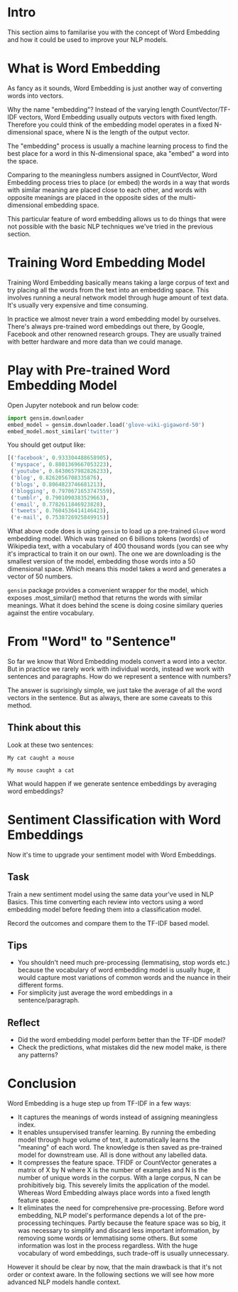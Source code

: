 # Intro
This section aims to familarise you with the concept of Word Embedding and how it could be used to improve your NLP models. 

# What is Word Embedding
As fancy as it sounds, Word Embedding is just another way of converting words into vectors. 

Why the name "embedding"? Instead of the varying length CountVector/TF-IDF vectors, Word Embedding usually outputs vectors with fixed length. Therefore you could think of the embedding model operates in a fixed N-dimensional space, where N is the length of the output vector. 

The "embedding" process is usually a machine learning process to find the best place for a word in this N-dimensional space, aka "embed" a word into the space. 

Comparing to the meaningless numbers assigned in CountVector, Word Embedding process tries to place (or embed) the words in a way that words with similar meaning are placed close to each other, and words with opposite meanings are placed in the opposite sides of the multi-dimensional embedding space. 

This particular feature of word embedding allows us to do things that were not possible with the basic NLP techniques we've tried in the previous section. 

# Training Word Embedding Model
Training Word Embedding basically means taking a large corpus of text and try placing all the words from the text into an embedding space. This involves running a neural network model through huge amount of text data. It's usually very expensive and time consuming. 

In practice we almost never train a word embedding model by ourselves. There's always pre-trained word embeddings out there, by Google, Facebook and other renowned research groups. They are usually trained with better hardware and more data than we could manage. 

# Play with Pre-trained Word Embedding Model
Open Jupyter notebook and run below code: 
```Python
import gensim.downloader
embed_model = gensim.downloader.load('glove-wiki-gigaword-50')
embed_model.most_similar('twitter')
```

You should get output like:
```Python
[('facebook', 0.933304488658905),
 ('myspace', 0.8801369667053223),
 ('youtube', 0.8430657982826233),
 ('blog', 0.8262056708335876),
 ('blogs', 0.8064823746681213),
 ('blogging', 0.7970671653747559),
 ('tumblr', 0.7901090383529663),
 ('email', 0.7782611846923828),
 ('tweets', 0.7604536414146423),
 ('e-mail', 0.7538726925849915)]
```

What above code does is using `gensim` to load up a pre-trained `Glove` word embedding model. Which was trained on 6 billions tokens (words) of Wikipedia text, with a vocabulary of 400 thousand words (you can see why it's impractical to train it on our own). The one we are downloading is the smallest version of the model, embedding those words into a 50 dimensional space. Which means this model takes a word and generates a vector of 50 numbers. 

`gensim` package provides a convenient wrapper for the model, which exposes .most_similar() method that returns the words with similar meanings. What it does behind the scene is doing cosine similary queries against the entire vocabulary. 

# From "Word" to "Sentence"
So far we know that Word Embedding models convert a word into a vector. But in practice we rarely work with individual words, instead we work with sentences and paragraphs. How do we represent a sentence with numbers? 

The answer is suprisingly simple, we just take the average of all the word vectors in the sentence. But as always, there are some caveats to this method. 

## Think about this
Look at these two sentences: 

`My cat caught a mouse`

`My mouse caught a cat`

What would happen if we generate sentence embeddings by averaging word embeddings? 

# Sentiment Classification with Word Embeddings
Now it's time to upgrade your sentiment model with Word Embeddings. 

## Task
Train a new sentiment model using the same data your've used in NLP Basics. This time converting each review into vectors using a word embedding model before feeding them into a classification model. 

Record the outcomes and compare them to the TF-IDF based model. 

## Tips
- You shouldn't need much pre-processing (lemmatising, stop words etc.) because the vocabulary of word embedding model is usually huge, it would capture most variations of common words and the nuance in their different forms. 
- For simplicity just average the word embeddings in a sentence/paragraph. 

## Reflect
- Did the word embedding model perform better than the TF-IDF model?
- Check the predictions, what mistakes did the new model make, is there any patterns? 

# Conclusion
Word Embedding is a huge step up from TF-IDF in a few ways: 

- It captures the meanings of words instead of assigning meaningless index. 
- It enables unsupervised transfer learning. By running the embeding model through huge volume of text, it automatically learns the "meaning" of each word. The knowledge is then saved as pre-trained model for downstream use. All is done without any labelled data. 
- It compresses the feature space. TFIDF or CountVector generates a matrix of X by N where X is the number of examples and N is the number of unique words in the corpus. With a large corpus, N can be prohibitively big. This severely limits the application of the model. Whereas Word Embedding always place words into a fixed length feature space. 
- It eliminates the need for comprehensive pre-processing. Before word embedding, NLP model's performance depends a lot of the pre-processing techinques. Partly because the feature space was so big, it was necessary to simplify and discard less important information, by removing some words or lemmatising some others. But some information was lost in the process regardless. With the huge vocabulary of word embeddings, such trade-off is usually unnecessary. 

However it should be clear by now, that the main drawback is that it's not order or context aware. In the following sections we will see how more advanced NLP models handle context. 
